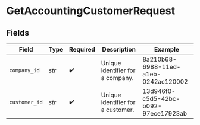 # GetAccountingCustomerRequest


## Fields

| Field                                | Type                                 | Required                             | Description                          | Example                              |
| ------------------------------------ | ------------------------------------ | ------------------------------------ | ------------------------------------ | ------------------------------------ |
| `company_id`                         | *str*                                | :heavy_check_mark:                   | Unique identifier for a company.     | 8a210b68-6988-11ed-a1eb-0242ac120002 |
| `customer_id`                        | *str*                                | :heavy_check_mark:                   | Unique identifier for a customer.    | 13d946f0-c5d5-42bc-b092-97ece17923ab |